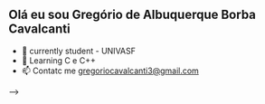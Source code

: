 ## Olá eu sou Gregório de Albuquerque Borba Cavalcanti 

- 🔭 currently student - UNIVASF
- 🌱 Learning  C e C++
- 📫 Contatc me gregoriocavalcanti3@gmail.com

-->
